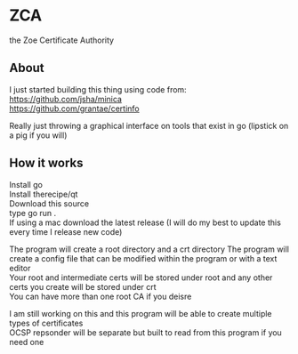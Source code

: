 # ZCA
the Zoe Certificate Authority  

## About
I just started building this thing using code from:  
https://github.com/jsha/minica  
https://github.com/grantae/certinfo  

Really just throwing a graphical interface on tools that exist in go (lipstick on a pig if you will)  

## How it works
Install go  
Install therecipe/qt  
Download this source  
type go run .  
If using a mac download the latest release (I will do my best to update this every time I release new code)
  
The program will create a root directory and a crt directory
The program will create a config file that can be modified within the program or with a text editor  
Your root and intermediate certs will be stored under root and any other certs you create will be stored under crt  
You can have more than one root CA if you deisre  
  
I am still working on this and this program will be able to create multiple types of certificates  
OCSP repsonder will be separate but built to read from this program if you need one
